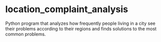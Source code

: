 # location_complaint_analysis
 Python program that analyzes how frequently people living in a city see their problems according to their regions and finds solutions to the most common problems.
